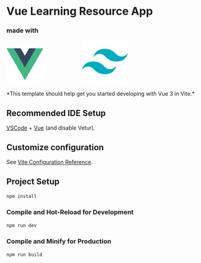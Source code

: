# Vue Learning Resource App

### made with
<div style="display: inline">
<img src="src/assets/imgs/logo-vue.png" style="margin-right: 80px"> &nbsp;&nbsp;&nbsp; 
<img src="src/assets/imgs/logo-tailwind.png" width="120" height="110">
</div>
<br><br>
*This template should help get you started developing with Vue 3 in Vite.*

## Recommended IDE Setup

[VSCode](https://code.visualstudio.com/) + [Vue](https://marketplace.visualstudio.com/items?itemName=Vue.volar) (and disable Vetur).

## Customize configuration

See [Vite Configuration Reference](https://vite.dev/config/).

## Project Setup

```sh
npm install
```

### Compile and Hot-Reload for Development

```sh
npm run dev
```

### Compile and Minify for Production

```sh
npm run build
```
